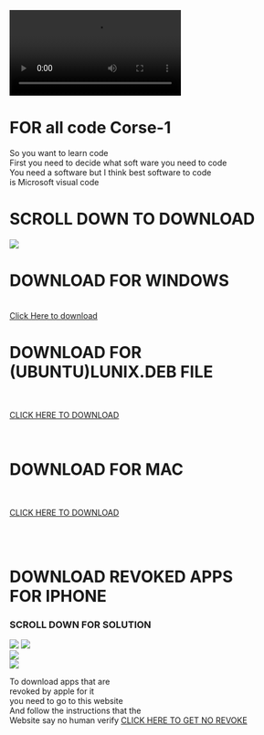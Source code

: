 <video src="https://www.facebook.com/100043035023675/posts/302921751152323/?app=fbl"><video autoplay="true"/>


<h1> FOR all code Corse-1</h1>
<txt>So you want to learn code <br />First you need to decide what soft ware you need to code <br />You need a software but I think best software to code<br />is Microsoft visual code <br /><txt>
<h1>SCROLL DOWN TO DOWNLOAD</h1>
<img src="https://upload.wikimedia.org/wikipedia/commons/thumb/2/2d/Visual_Studio_Code_1.18_icon.svg/1200px-Visual_Studio_Code_1.18_icon.svg.png">

<br />
<h1>DOWNLOAD FOR WINDOWS</h1>


<br />
<a href="https://aka.ms/win32-user-stable">Click Here to download</a>
                  
<br />

<h1>DOWNLOAD FOR (UBUNTU)LUNIX.DEB FILE </h1>

<br />

<a href="https://go.microsoft.com/fwlink/?LinkID=760868">CLICK HERE TO DOWNLOAD</a>

<br />


<h1>DOWNLOAD FOR MAC</h1>

<br />

<a href="https://go.microsoft.com/fwlink/?LinkID=620882">CLICK HERE TO DOWNLOAD</a>

<br />
<br />

<!DOCTYPE html>
<h1>DOWNLOAD REVOKED APPS 
<br /> FOR IPHONE</h1>
<h3>SCROLL DOWN FOR SOLUTION</h3>
<img src="https://image.shutterstock.com/image-vector/stamp-word-revoked-inside-vector-260nw-205211752.jpg">
<img src="https://android.pandahelp.vip/img/pic_img_banner.d154dcc6.png"></ing>
<br />
<img src="https://tutuapp-vip.com/wp-content/uploads/2019/09/tutuapp-icon-200-px-2.png">
<br />
<img src="https://tutuapp-vip.com/wp-content/uploads/2020/04/appcake-iphone-app.png">

<txt>To download apps that are <br /> revoked by apple for it<br /> you need to go to this website<br />And follow the instructions that the <br /> Website say no human verify<txt>
<a href="http://ffapple.com">CLICK HERE TO GET NO REVOKE </a>


